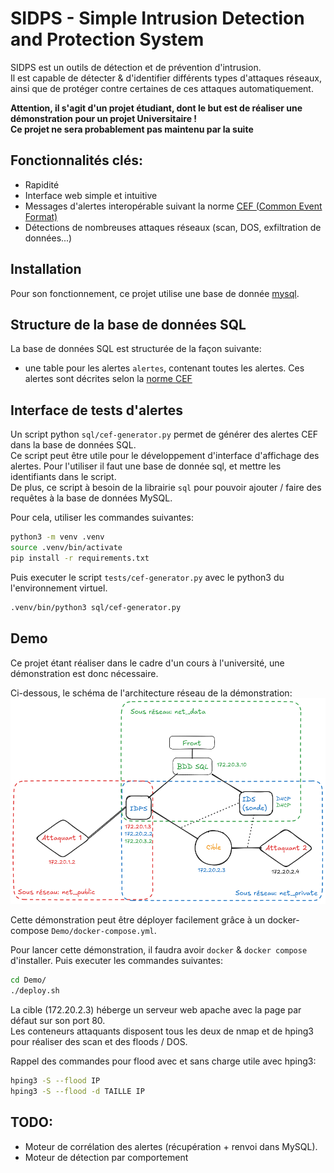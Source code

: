 # SIDPS - Simple Intrusion Detection and Protection System

SIDPS est un outils de détection et de prévention d'intrusion.  
Il est capable de détecter & d'identifier différents types d'attaques réseaux, ainsi que de protéger contre certaines de ces attaques automatiquement.  
  
**Attention, il s'agit d'un projet étudiant, dont le but est de réaliser une démonstration pour un projet Universitaire !**   
**Ce projet ne sera probablement pas maintenu par la suite**

## Fonctionnalités clés:

- Rapidité
- Interface web simple et intuitive
- Messages d'alertes interopérable suivant la norme [CEF (Common Event Format)](https://www.microfocus.com/documentation/arcsight/arcsight-smartconnectors-8.4/pdfdoc/cef-implementation-standard/cef-implementation-standard.pdf)
- Détections de nombreuses attaques réseaux (scan, DOS, exfiltration de données...)

## Installation

Pour son fonctionnement, ce projet utilise une base de donnée [mysql](https://www.mysql.com/).  
  
## Structure de la base de données SQL

La base de données SQL est structurée de la façon suivante:  
- une table pour les alertes `alertes`, contenant toutes les alertes. Ces alertes sont décrites selon la [norme CEF](https://www.microfocus.com/documentation/arcsight/arcsight-smartconnectors-8.4/pdfdoc/cef-implementation-standard/cef-implementation-standard.pdf)  

## Interface de tests d'alertes

Un script python `sql/cef-generator.py` permet de générer des alertes CEF dans la base de données SQL.  
Ce script peut être utile pour le développement d'interface d'affichage des alertes. Pour l'utiliser il faut une base de donnée sql, et mettre les identifiants dans le script.  
De plus, ce script à besoin de la librairie `sql` pour pouvoir ajouter / faire des requêtes à la base de données MySQL.  
  
Pour cela, utiliser les commandes suivantes:  

```bash
python3 -m venv .venv
source .venv/bin/activate
pip install -r requirements.txt
```

Puis executer le script `tests/cef-generator.py` avec le python3 du l'environnement virtuel.

```bash
.venv/bin/python3 sql/cef-generator.py
```

## Demo

Ce projet étant réaliser dans le cadre d'un cours à l'université, une démonstration est donc nécessaire.  

Ci-dessous, le schéma de l'architecture réseau de la démonstration:
![Architecture réseau démo](Demo/architecture.png)  

Cette démonstration peut être déployer facilement grâce à un docker-compose `Demo/docker-compose.yml`.  

Pour lancer cette démonstration, il faudra avoir `docker` & `docker compose` d'installer. Puis executer les commandes suivantes:

```bash
cd Demo/
./deploy.sh
```

La cible (172.20.2.3) héberge un serveur web apache avec la page par défaut sur son port 80.  
Les conteneurs attaquants disposent tous les deux de nmap et de hping3 pour réaliser des scan et des floods / DOS.  
  
Rappel des commandes pour flood avec et sans charge utile avec hping3:

```bash
hping3 -S --flood IP
hping3 -S --flood -d TAILLE IP
```

## TODO:

- Moteur de corrélation des alertes (récupération + renvoi dans MySQL).
- Moteur de détection par comportement
